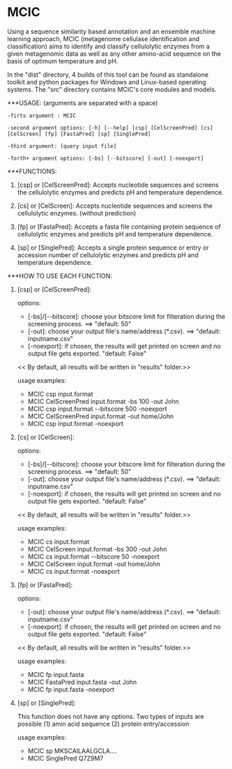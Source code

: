# MCIC
Using a sequence similarity based annotation and an ensemble machine learning approach, MCIC (metagenome cellulase identification and classification) aims to identify and classify cellulolytic enzymes from a given metagenomic data as well as any other amino-acid sequence on the basis of optimum temperature and pH. 

In the "dist" directory, 4 builds of this tool can be found as standalone toolkit and python packages for Windows and Linux-based operating systems. The "src" directory contains MCIC's core modules and models.

***USAGE:
(arguments are separated with a space)

	-firts argument : MCIC 

	-second argument options: [-h] [--help] [csp] [CelScreenPred] [cs] [CelScreen] [fp] [FastaPred] [sp] [SinglePred]

	-third argument: [query input file]

	-forth+ argument options: [-bs] [--bitscore] [-out] [-noexport]


***FUNCTIONS: 

1. [csp] or [CelScreenPred]: Accepts nucleotide sequences and screens the cellulolytic enzymes and predicts pH and temperature dependence.

2. [cs] or [CelScreen]: Accepts nucleotide sequences and screens the cellulolytic enzymes. (without prediction)

3. [fp] or [FastaPred]: Accepts a fasta file containing protein sequence of cellulolytic enzymes and predicts pH and temperature dependence.

4. [sp] or [SinglePred]: Accepts a single protein sequence or entry or accession number of cellulolytic enzymes and predicts pH and temperature dependence.


***HOW TO USE EACH FUNCTION:

1. [csp] or [CelScreenPred]: 

	options: 
	- [-bs]/[--bitscore]: choose your bitscore limit for filteration during the screening process. ==> "default: 50"
	- [-out]: choose your output file's name/address (*.csv). ==> "default: inputname.csv"  
	- [-noexport]: if chosen, the results will get printed on screen and no output file gets exported. "default: False"

	<< By default, all results will be written in "results" folder.>>

	usage examples: 
	- MCIC csp input.format
	- MCIC CelScreenPred input.format -bs 100 -out John 
	- MCIC csp input.format --bitscore 500 -noexport
	- MCIC CelScreenPred input.format -out home/John
	- MCIC csp input.format -noexport

2. [cs] or [CelScreen]: 
	
	options: 
	- [-bs]/[--bitscore]: choose your bitscore limit for filteration during the screening process. ==> "default: 50"
	- [-out]: choose your output file's name/address (*.csv). ==> "default: inputname.csv"  
	- [-noexport]: if chosen, the results will get printed on screen and no output file gets exported. "default: False"

	<< By default, all results will be written in "results" folder.>>

	usage examples: 
	- MCIC cs input.format
	- MCIC CelScreen input.format -bs 300 -out John 
	- MCIC cs input.format --bitscore 50 -noexport
	- MCIC CelScreen input.format -out home/John
	- MCIC cs input.format -noexport

3. [fp] or [FastaPred]:
	
	options:
	- [-out]: choose your output file's name/address (*.csv). ==> "default: inputname.csv"  
	- [-noexport]: if chosen, the results will get printed on screen and no output file gets exported. "default: False"

	<< By default, all results will be written in "results" folder.>>

	usage examples: 
	- MCIC fp input.fasta
	- MCIC FastaPred input.fasta -out John
	- MCIC fp input.fasta -noexport

4. [sp] or [SinglePred]:
	
	This function does not have any options. 
	Two types of inputs are possible (1) amin acid sequence (2) protein entry/accession

	usage examples:
	- MCIC sp MKSCAILAALGCLA....
	- MCIC SinglePred Q7Z9M7
